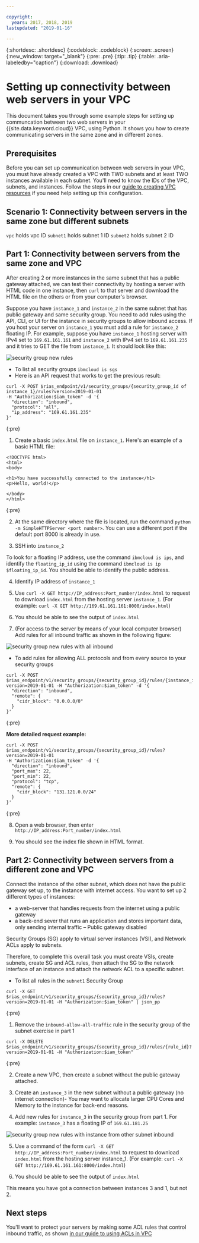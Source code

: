 ```yaml
---

copyright:
  years: 2017, 2018, 2019
lastupdated: "2019-01-16"

---
```


{:shortdesc: .shortdesc}
{:codeblock: .codeblock}
{:screen: .screen}
{:new_window: target="_blank"}
{:pre: .pre}
{:tip: .tip}
{:table: .aria-labeledby="caption"}
{:download: .download}

# Setting up connectivity between web servers in your VPC

This document takes you through some example steps for setting up communcation between two web servers in your {{site.data.keyword.cloud}} VPC, using Python. It shows you how to create communicating servers in the same zone and in different zones.

## Prerequisites

Before you can set up communication between web servers in your VPC, you must have already created a VPC with TWO subnets and at least TWO instances available in each subnet. You'll need to know the IDs of the VPC, subnets, and instances. Follow the steps in our [guide to creating VPC resources](https://{DomainName}/docs/infrastructure/vpc/hello-world-vpc.html) if you need help setting up this configuration.

## Scenario 1: Connectivity between servers in the same zone but different subnets

`vpc` holds vpc ID
`subnet1` holds subnet 1 ID 
`subnet2` holds subnet 2 ID


## Part 1: Connectivity between servers from the same zone and VPC

After creating 2 or more instances in the same subnet that has a public gateway attached, we can test their connectivity by hosting a server with HTML code in one instance, then `curl` to that server and download the HTML file on the others or from your computer's browser.

Suppose you have `instance_1` and `instance_2` in the same subnet that has public gateway and same security group. You need to add rules using the API, CLI, or UI for the instance in security groups to allow inbound access. If you host your server on `instance_1` you must add a rule for `instance_2` floating IP. For example, suppose you have `instance_1` hosting server with IPv4 set to `169.61.161.161` and `instance_2` with IPv4 set to `169.61.161.235` and it tries to GET the file from `instance_1`. It should look like this:

![security group new rules](images/security-group-ui-ex1.png)

* To list all security groups `ibmcloud is sgs`
* Here is an API request that works to get the previous result:

```
curl -X POST $rias_endpoint/v1/security_groups/{security_group_id of instance_1}/rules?version=2019-01-01
-H "Authorization:$iam_token" -d '{
  "direction": "inbound",
  "protocol": "all",
  "ip_address": "169.61.161.235"
}'
```
{:pre}

1. Create a basic `index.html` file on `instance_1`. Here's an example of a basic HTML file:

```
<!DOCTYPE html>
<html>
<body>

<h1>You have successfully connected to the instance</h1>
<p>Hello, world!</p>

</body>
</html>
```
{:pre}

2. At the same directory where the file is located, run the command `python -m SimpleHTTPServer <port number>`. You can use a different port if the default port 8000 is already in use.

3. SSH into `instance_2`

To look for a floating IP address, use the command `ibmcloud is ips`, and identify the `floating_ip_id` using the command `ibmcloud is ip $floating_ip_id`. You should be able to identify the public address.

4. Identify IP address of `instance_1`

5. Use `curl -X GET http://IP_address:Port_number/index.html` to request to download `index.html` from the hosting server `instance_1`. (For example: `curl -X GET http://169.61.161.161:8000/index.html`)

6. You should be able to see the output of `index.html`

7. (For access to the server by means of your local computer browser) Add rules for all inbound traffic as shown in the following figure:

![security group new rules with all inbound](images/security-group-ui-ex2.png)

* To add rules for allowing ALL protocols and from every source to your security groups

```
curl -X POST $rias_endpoint/v1/security_groups/{security_group_id}/rules/{instance_id}?version=2019-01-01 -H "Authorization:$iam_token" -d '{
  "direction": "inbound",
  "remote": {
    "cidr_block": "0.0.0.0/0"
  }
}'
```
{:pre}

**More detailed request example:**

```
curl -X POST $rias_endpoint/v1/security_groups/{security_group_id}/rules?version=2019-01-01
-H "Authorization:$iam_token" -d '{
  "direction": "inbound",
  "port_max": 22,
  "port_min": 22,
  "protocol": "tcp",
  "remote": {
    "cidr_block": "131.121.0.0/24"
  }
}'
```
{:pre}

8. Open a web browser, then enter `http://IP_address:Port_number/index.html`

9. You should see the index file shown in HTML format.

## Part 2: Connectivity between servers from a different zone and VPC

Connect the instance of the other subnet, which does not have the public gateway set up, to the instance with internet access. You want to set up 2 different types of instances:

* a web-server that handles requests from the internet using a public gateway
* a back-end sever that runs an application and stores important data, only sending internal traffic – Public gateway disabled

Security Groups (SG) apply to virtual server instances (VSI), and Network ACLs apply to subnets.

Therefore, to complete this overall task you must create VSIs, create subnets, create SG and ACL rules, then attach the SG to the network interface of an instance and attach the network ACL to a specific subnet.

* To list all rules in the `subnet1` Security Group

```
curl -X GET $rias_endpoint/v1/security_groups/{security_group_id}/rules?version=2019-01-01 -H "Authorization:$iam_token" | json_pp
```
{:pre}

1. Remove the `inbound-allow-all-traffic` rule in the security group of the subnet exercise in part 1

```
curl -X DELETE $rias_endpoint/v1/security_groups/{security_group_id}/rules/{rule_id}?version=2019-01-01 -H "Authorization:$iam_token"
```
{:pre}

2. Create a new VPC, then create a subnet without the public gateway attached.

3. Create an `instance_3` in the new subnet without a public gateway (no internet connection)- You may want to allocate larger CPU Cores and Memory to the instance for back-end reasons.

4. Add new rules for `instance_3` in the security group from part 1. For example: `instance_3` has a floating IP of `169.61.181.25`

![security group new rules with instance from other subnet inbound](images/security-group-ui-ex3.png)

5. Use a command of the form `curl -X GET http://IP_address:Port_number/index.html` to request to download `index.html` from the hosting server instance_1. (For example: `curl -X GET http://169.61.161.161:8000/index.html`)

6. You should be able to see the output of `index.html`

This means you have got a connection between instances 3 and 1, but not 2.

## Next steps

You'll want to protect your servers by making some ACL rules that control inbound traffic, as shown [in our guide to using ACLs in VPC](https://{DomainName}/docs/infrastructure/vpc-network/using-acls.html)
